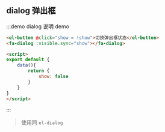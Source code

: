 ## dialog 弹出框
:::demo dialog 说明 demo 
```html
<el-button @click="show = !show">切换弹出框状态</el-button>
<fa-dialog :visible.sync="show"></fa-dialog>

<script>
export default {
    data(){
        return {
            show: false
        }  
    }
}
</script>
```
:::

> 使用同 `el-dialog`
